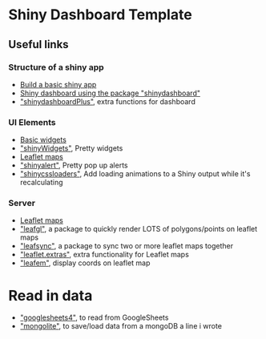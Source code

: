 # Shiny Dashboard Template

## Useful links
### Structure of a shiny app
- [Build a basic shiny app](https://shiny.rstudio.com/articles/build.html)
- [Shiny dashboard using the package "shinydashboard"](https://rstudio.github.io/shinydashboard/get_started.html)
- ["shinydashboardPlus"](https://rinterface.github.io/shinydashboardPlus/articles/shinydashboardPlus.html), extra functions for dashboard


### UI Elements
- [Basic widgets](https://shiny.rstudio.com/tutorial/written-tutorial/lesson3/)
- ["shinyWidgets"](https://dreamrs.github.io/shinyWidgets/), Pretty widgets
- [Leaflet maps](https://rstudio.github.io/leaflet/shiny.html)
- ["shinyalert"](https://github.com/daattali/shinyalert), Pretty pop up alerts
- ["shinycssloaders"](https://github.com/daattali/shinycssloaders), Add loading animations to a Shiny output while it's recalculating


### Server
- [Leaflet maps](https://rstudio.github.io/leaflet/shiny.html)
- ["leafgl"](https://github.com/r-spatial/leafgl), a package to quickly render LOTS of polygons/points on leaflet maps
- ["leafsync"](https://github.com/r-spatial/leafsync), a package to sync two or more leaflet maps together
- ["leaflet.extras"](https://bhaskarvk.github.io/leaflet.extras/), extra functionality for Leaflet maps
- ["leafem"](https://cran.r-project.org/web/packages/leafem/index.html), display coords on leaflet map

# Read in data
- ["googlesheets4"](https://googlesheets4.tidyverse.org/), to read from GoogleSheets
- ["mongolite"](https://jeroen.github.io/mongolite/), to save/load data from a mongoDB
a line i wrote

